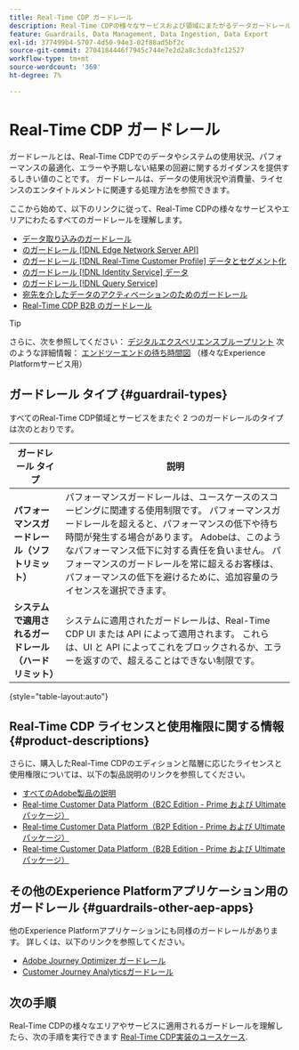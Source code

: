 ```yaml
---
title: Real-Time CDP ガードレール
description: Real-Time CDPの様々なサービスおよび領域にまたがるデータガードレールについて説明します。
feature: Guardrails, Data Management, Data Ingestion, Data Export
exl-id: 377499b4-5707-4d50-94e3-02f88ad5bf2c
source-git-commit: 2704184446f7945c744e7e2d2a8c3cda3fc12527
workflow-type: tm+mt
source-wordcount: '369'
ht-degree: 7%

---
```


# Real-Time CDP ガードレール

ガードレールとは、Real-Time CDPでのデータやシステムの使用状況、パフォーマンスの最適化、エラーや予期しない結果の回避に関するガイダンスを提供するしきい値のことです。 ガードレールは、データの使用状況や消費量、ライセンスのエンタイトルメントに関連する処理方法を参照できます。

ここから始めて、以下のリンクに従って、Real-Time CDPの様々なサービスやエリアにわたるすべてのガードレールを理解します。

* [データ取り込みのガードレール](/help/ingestion/guardrails.md)
* [のガードレール [!DNL Edge Network Server API]](/help/server-api/guardrails.md)
* [のガードレール [!DNL Real-Time Customer Profile] データとセグメント化](/help/profile/guardrails.md)
* [のガードレール [!DNL Identity Service] データ](/help/identity-service/guardrails.md)
* [のガードレール [!DNL Query Service]](/help/query-service/guardrails.md)
* [宛先を介したデータのアクティベーションのためのガードレール](/help/destinations/guardrails.md)
* [Real-Time CDP B2B のガードレール](/help/rtcdp/b2b-guardrails.md)

>[!TIP]
>
>さらに、次を参照してください： [デジタルエクスペリエンスブループリント](https://experienceleague.adobe.com/docs/blueprints-learn/architecture/architecture-overview/deployment/guardrails.html) 次のような詳細情報： [エンドツーエンドの待ち時間図](https://experienceleague.adobe.com/docs/blueprints-learn/architecture/architecture-overview/deployment/guardrails.html?lang=en#end-to-end-latency-diagrams) （様々なExperience Platformサービス用）

## ガードレール タイプ {#guardrail-types}

すべてのReal-Time CDP領域とサービスをまたぐ 2 つのガードレールのタイプは次のとおりです。

| ガードレール タイプ | 説明 |
|----------|---------|
| **パフォーマンスガードレール（ソフトリミット）** | パフォーマンスガードレールは、ユースケースのスコーピングに関連する使用制限です。 パフォーマンスガードレールを超えると、パフォーマンスの低下や待ち時間が発生する場合があります。 Adobeは、このようなパフォーマンス低下に対する責任を負いません。 パフォーマンスのガードレールを常に超えるお客様は、パフォーマンスの低下を避けるために、追加容量のライセンスを選択できます。 |
| **システムで適用されるガードレール（ハードリミット）** | システムに適用されたガードレールは、Real-Time CDP UI または API によって適用されます。 これらは、UI と API によってこれをブロックされるか、エラーを返すので、超えることはできない制限です。 |

{style="table-layout:auto"}

## Real-Time CDP ライセンスと使用権限に関する情報 {#product-descriptions}

さらに、購入したReal-Time CDPのエディションと階層に応じたライセンスと使用権限については、以下の製品説明のリンクを参照してください。

* [すべてのAdobe製品の説明](https://helpx.adobe.com/jp/legal/product-descriptions.html)
* [Real-time Customer Data Platform（B2C Edition - Prime および Ultimate パッケージ）](https://helpx.adobe.com/jp/legal/product-descriptions/real-time-customer-data-platform-b2c-edition-prime-and-ultimate-packages.html)
* [Real-time Customer Data Platform（B2P Edition - Prime および Ultimate パッケージ）](https://helpx.adobe.com/legal/product-descriptions/real-time-customer-data-platform-b2p-edition-prime-and-ultimate-packages.html)
* [Real-time Customer Data Platform（B2B Edition - Prime および Ultimate パッケージ）](https://helpx.adobe.com/legal/product-descriptions/real-time-customer-data-platform-b2b-edition-prime-and-ultimate-packages.html)

## その他のExperience Platformアプリケーション用のガードレール  {#guardrails-other-aep-apps}

他のExperience Platformアプリケーションにも同様のガードレールがあります。 詳しくは、以下のリンクを参照してください。

* [Adobe Journey Optimizer ガードレール](https://experienceleague.adobe.com/docs/journey-optimizer/using/get-started/guardrails.html?lang=en)
* [Customer Journey Analyticsガードレール](https://experienceleague.adobe.com/docs/analytics-platform/using/cja-admin/guardrails.html)

## 次の手順

Real-Time CDPの様々なエリアやサービスに適用されるガードレールを理解したら、次の手順を実行できます [Real-Time CDP実装のユースケース](/help/rtcdp/get-started.md).
